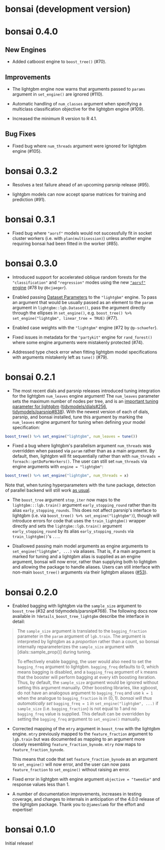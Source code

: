 # bonsai (development version)

# bonsai 0.4.0

## New Engines

* Added catboost engine to `boost_tree()` (#70).

## Improvements

* The lightgbm engine now warns that arguments passed to `params` argument in `set_engine()` are ignored (#110).

* Automatic handling of `num_classes` argument when specifying a multiclass classification objective for the lightgbm engine (#109).

* Increased the minimum R version to R 4.1.

## Bug Fixes

* Fixed bug where `num_threads` argument were ignored for lightgbm engine (#105).

# bonsai 0.3.2

* Resolves a test failure ahead of an upcoming parsnip release (#95).

* lightgbm models can now accept sparse matrices for training and prediction (#91).

# bonsai 0.3.1

* Fixed bug where `"aorsf"` models would not successfully fit in socket cluster workers (i.e. with `plan(multisession)`) unless another engine requiring bonsai had been fitted in the worker (#85).

# bonsai 0.3.0

* Introduced support for accelerated oblique random forests for the `"classification"` and `"regression"` modes using the new [`"aorsf"` engine](https://github.com/ropensci/aorsf) (#78 by `@bcjaeger`). 

* Enabled passing [Dataset Parameters](https://lightgbm.readthedocs.io/en/latest/Parameters.html#dataset-parameters) to the `"lightgbm"` engine. To pass an argument that would be usually passed as an element to the `param` argument in `lightgbm::lgb.Dataset()`, pass the argument directly through the ellipses in `set_engine()`, e.g. `boost_tree() %>% set_engine("lightgbm", linear_tree = TRUE)` (#77).

* Enabled case weights with the `"lightgbm"` engine (#72 by `@p-schaefer`).

* Fixed issues in metadata for the `"partykit"` engine for `rand_forest()` where some engine arguments were mistakenly protected (#74).

* Addressed type check error when fitting lightgbm model specifications with arguments mistakenly left as `tune()` (#79).

# bonsai 0.2.1

* The most recent dials and parsnip releases introduced tuning integration for the lightgbm `num_leaves` engine argument! The `num_leaves` parameter sets the maximum number of nodes per tree, and is an [important tuning parameter for lightgbm](https://lightgbm.readthedocs.io/en/latest/Parameters-Tuning.html) ([tidymodels/dials#256](https://github.com/tidymodels/dials/pull/256), [tidymodels/parsnip#838](https://github.com/tidymodels/parsnip/pull/838)). With the newest version of each of dials, parsnip, and bonsai installed, tune this argument by marking the `num_leaves` engine argument for tuning when defining your model specification:

``` r
boost_tree() %>% set_engine("lightgbm", num_leaves = tune())
```

* Fixed a bug where lightgbm's parallelism argument `num_threads` was overridden when passed via `param` rather than as a main argument. By default, then, lightgbm will fit sequentially rather than with `num_threads = foreach::getDoParWorkers()`. The user can still set `num_threads` via engine arguments with `engine = "lightgbm"`:

``` r
boost_tree() %>% set_engine("lightgbm", num_threads = x)
```

Note that, when tuning hyperparameters with the tune package, detection of parallel backend will still work [as usual](https://tune.tidymodels.org/articles/extras/optimizations.html).

* The `boost_tree` argument `stop_iter` now maps to the `lightgbm:::lgb.train()` argument `early_stopping_round` rather than its alias `early_stopping_rounds`. This does not affect parsnip's interface to lightgbm (i.e. via `boost_tree() %>% set_engine("lightgbm")`), though will introduce errors for code that uses the `train_lightgbm()` wrapper directly and sets the `lightgbm::lgb.train()` argument `early_stopping_round` by its alias `early_stopping_rounds` via `train_lightgbm()`'s `...`.

* Disallowed passing main model arguments as engine arguments to `set_engine("lightgbm", ...)` via aliases. That is, if a main argument is marked for tuning and a lightgbm alias is supplied as an engine argument, bonsai will now error, rather than supplying both to lightgbm and allowing the package to handle aliases. Users can still interface with non-main `boost_tree()` arguments via their lightgbm aliases ([#53](https://github.com/tidymodels/bonsai/issues/53)).

# bonsai 0.2.0

* Enabled bagging with lightgbm via the `sample_size` argument to `boost_tree` 
  (#32 and tidymodels/parsnip#768). The following docs now available in
  `?details_boost_tree_lightgbm` describe the interface in detail:
  
> The `sample_size` argument is translated to the `bagging_fraction` parameter in the `param` argument of `lgb.train`. The argument is interpreted by lightgbm as a _proportion_ rather than a count, so bonsai internally reparameterizes the `sample_size` argument with [dials::sample_prop()] during tuning.  
>   
> To effectively enable bagging, the user would also need to set the `bagging_freq` argument to lightgbm. `bagging_freq` defaults to 0, which means bagging is disabled, and a `bagging_freq` argument of `k` means that the booster will perform bagging at every `k`th boosting iteration. Thus, by default, the `sample_size` argument would be ignored without setting this argument manually. Other boosting libraries, like xgboost, do not have an analogous argument to `bagging_freq` and use `k = 1` when the analogue to `bagging_fraction` is in $(0, 1)$. _bonsai will thus automatically set_ `bagging_freq = 1` _in_ `set_engine("lightgbm", ...)` if `sample_size` (i.e. `bagging_fraction`) is not equal to 1 and no `bagging_freq` value is supplied. This default can be overridden by setting the `bagging_freq` argument to `set_engine()` manually. 

* Corrected mapping of the `mtry` argument in `boost_tree` with the lightgbm 
  engine. `mtry` previously mapped to the `feature_fraction` argument to
  `lgb.train` but was documented as mapping to an argument more closely 
  resembling `feature_fraction_bynode`. `mtry` now maps 
  to `feature_fraction_bynode`.
  
  This means that code that set `feature_fraction_bynode` as an argument to
  `set_engine()` will now error, and the user can now pass `feature_fraction`
  to `set_engine()` without raising an error. 

* Fixed error in lightgbm with engine argument `objective = "tweedie"` and 
  response values less than 1. 
  
* A number of documentation improvements, increases in testing coverage, and 
  changes to internals in anticipation of the 4.0.0 release of the lightgbm 
  package. Thank you to `@jameslamb` for the effort and expertise!

# bonsai 0.1.0

Initial release!
